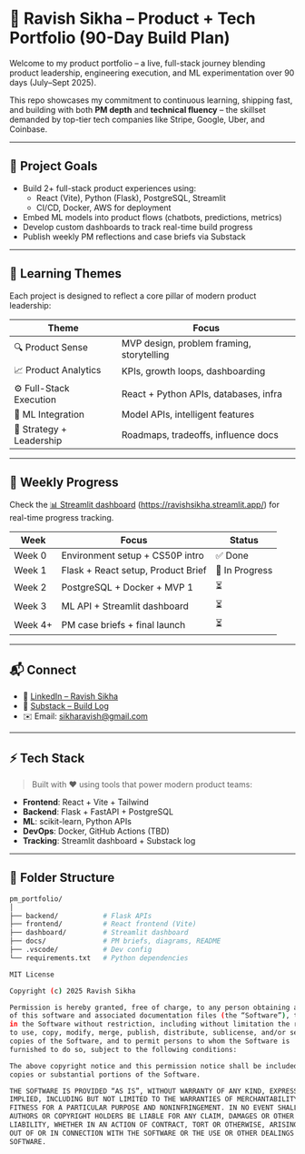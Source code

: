 # 🚀 Ravish Sikha – Product + Tech Portfolio (90-Day Build Plan)

Welcome to my product portfolio – a live, full-stack journey blending product leadership, engineering execution, and ML experimentation over 90 days (July–Sept 2025).

This repo showcases my commitment to continuous learning, shipping fast, and building with both **PM depth** and **technical fluency** – the skillset demanded by top-tier tech companies like Stripe, Google, Uber, and Coinbase.

---

## 📌 Project Goals

- Build 2+ full-stack product experiences using:
  - React (Vite), Python (Flask), PostgreSQL, Streamlit
  - CI/CD, Docker, AWS for deployment
- Embed ML models into product flows (chatbots, predictions, metrics)
- Develop custom dashboards to track real-time build progress
- Publish weekly PM reflections and case briefs via Substack

---

## 🧠 Learning Themes

Each project is designed to reflect a core pillar of modern product leadership:

| Theme | Focus |
|-------|-------|
| 🔍 Product Sense | MVP design, problem framing, storytelling |
| 📈 Product Analytics | KPIs, growth loops, dashboarding |
| ⚙️ Full-Stack Execution | React + Python APIs, databases, infra |
| 🧪 ML Integration | Model APIs, intelligent features |
| 🧭 Strategy + Leadership | Roadmaps, tradeoffs, influence docs |

---

## 📆 Weekly Progress

Check the [📊 Streamlit dashboard](#) (https://ravishsikha.streamlit.app/) for real-time progress tracking.

| Week | Focus | Status |
|------|-------|--------|
| Week 0 | Environment setup + CS50P intro | ✅ Done |
| Week 1 | Flask + React setup, Product Brief | 🔄 In Progress |
| Week 2 | PostgreSQL + Docker + MVP 1 | ⏳ |
| Week 3 | ML API + Streamlit dashboard | ⏳ |
| Week 4+ | PM case briefs + final launch | ⏳ |

---

## 📬 Connect

- 🔗 [LinkedIn – Ravish Sikha](https://linkedin.com/in/sikharavish)
- 📝 [Substack – Build Log](https://ravishsikha.substack.com)
- ✉️ Email: sikharavish@gmail.com

---

## ⚡ Tech Stack

> Built with ❤️ using tools that power modern product teams:

- **Frontend**: React + Vite + Tailwind
- **Backend**: Flask + FastAPI + PostgreSQL
- **ML**: scikit-learn, Python APIs
- **DevOps**: Docker, GitHub Actions (TBD)
- **Tracking**: Streamlit dashboard + Substack log

---

## 📁 Folder Structure

```bash
pm_portfolio/
│
├── backend/           # Flask APIs
├── frontend/          # React frontend (Vite)
├── dashboard/         # Streamlit dashboard
├── docs/              # PM briefs, diagrams, README
├── .vscode/           # Dev config
└── requirements.txt   # Python dependencies

MIT License

Copyright (c) 2025 Ravish Sikha

Permission is hereby granted, free of charge, to any person obtaining a copy
of this software and associated documentation files (the “Software”), to deal
in the Software without restriction, including without limitation the rights
to use, copy, modify, merge, publish, distribute, sublicense, and/or sell
copies of the Software, and to permit persons to whom the Software is
furnished to do so, subject to the following conditions:

The above copyright notice and this permission notice shall be included in all
copies or substantial portions of the Software.

THE SOFTWARE IS PROVIDED “AS IS”, WITHOUT WARRANTY OF ANY KIND, EXPRESS OR
IMPLIED, INCLUDING BUT NOT LIMITED TO THE WARRANTIES OF MERCHANTABILITY,
FITNESS FOR A PARTICULAR PURPOSE AND NONINFRINGEMENT. IN NO EVENT SHALL THE
AUTHORS OR COPYRIGHT HOLDERS BE LIABLE FOR ANY CLAIM, DAMAGES OR OTHER
LIABILITY, WHETHER IN AN ACTION OF CONTRACT, TORT OR OTHERWISE, ARISING FROM,
OUT OF OR IN CONNECTION WITH THE SOFTWARE OR THE USE OR OTHER DEALINGS IN THE
SOFTWARE.
